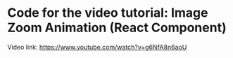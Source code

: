 # Code for the video tutorial: Image Zoom Animation (React Component)

Video link: https://www.youtube.com/watch?v=g6NfA8n6aoU
